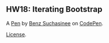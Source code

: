 HW18: Iterating Bootstrap 
--------------------------


A [Pen](https://codepen.io/Bennie-brownie/pen/xxgLexV) by [Benz Suchasinee](https://codepen.io/Bennie-brownie) on [CodePen](https://codepen.io).

[License](https://codepen.io/Bennie-brownie/pen/xxgLexV/license).
